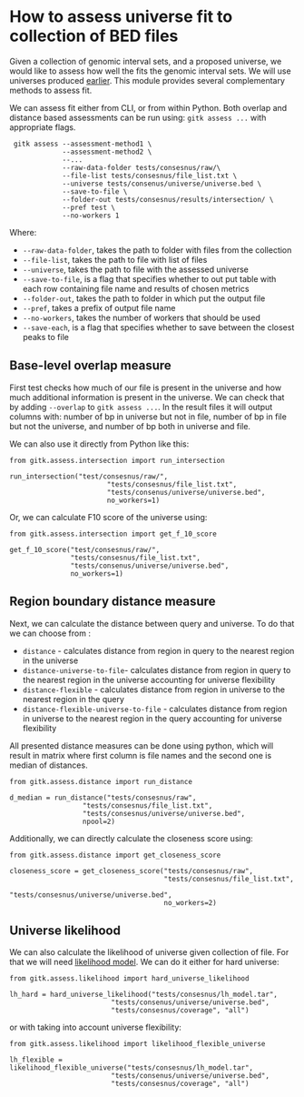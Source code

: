 # How to assess universe fit to collection of BED files

Given a collection of genomic interval sets, and a proposed universe, we would like to assess how well the fits the genomic interval sets.
We will use universes produced [earlier](consensus-peaks.md). This module provides several complementary methods to assess fit.


We can assess fit either from CLI, or from within Python. Both overlap and distance based assessments can be run using: `gitk assess ...` with appropriate flags.

```
 gitk assess --assessment-method1 \
             --assessment-method2 \
             --...
             --raw-data-folder tests/consesnus/raw/\
             --file-list tests/consesnus/file_list.txt \
             --universe tests/consenus/universe/universe.bed \
             --save-to-file \
             --folder-out tests/consesnus/results/intersection/ \
             --pref test \
             --no-workers 1
```
Where:

- ``--raw-data-folder``, takes the path to folder with files from the collection
- ``--file-list``, takes the path to file with list of files
- ``--universe``, takes the path to file with the assessed universe
- ``--save-to-file``,  is a flag that specifies whether to out put table with each row 
containing file name and results of chosen metrics
- ``--folder-out``, takes the path to folder in which put the output file
- ``--pref``, takes a prefix of output file name
- ``--no-workers``, takes the number of workers that should be used
- ``--save-each``, is a flag that specifies whether to save between the closest peaks to file

## Base-level overlap measure

First test checks how much of our file is present in the universe and how much additional information is present in the universe. We can check that by adding ```--overlap``` to ```gitk assess ...```. In the result files it will output columns with: number of bp in universe but not in file, number of bp in file but not the universe, and number of bp both in universe and file.

We can also use it directly from Python like this:

```
from gitk.assess.intersection import run_intersection

run_intersection("test/consesnus/raw/",
                        "tests/consesnus/file_list.txt",
                        "tests/consenus/universe/universe.bed",
                        no_workers=1)
```

Or, we can calculate F10 score of the universe using:

```
from gitk.assess.intersection import get_f_10_score

get_f_10_score("test/consesnus/raw/",
               "tests/consesnus/file_list.txt",
               "tests/consenus/universe/universe.bed",
               no_workers=1)
```

## Region boundary distance measure

Next, we can calculate the distance between query and universe. To do that we can choose from :
 - ```distance``` - calculates distance from region in query to the nearest region in the universe
 - ```distance-universe-to-file```- calculates distance from region in query to the nearest region in the universe accounting for universe flexibility
 - ```distance-flexible``` - calculates distance from region in universe to the nearest region in the query
 - ```distance-flexible-universe-to-file``` - calculates distance from region in universe to the nearest region in the query accounting for universe flexibility


All presented distance measures can be done using python, which will result in matrix where first column is file names and the second one is median of distances. 

```
from gitk.assess.distance import run_distance

d_median = run_distance("tests/consesnus/raw",
                  "tests/consesnus/file_list.txt",
                  "tests/consesnus/universe/universe.bed",
                  npool=2)
```
Additionally, we can directly calculate the closeness score using:

```
from gitk.assess.distance import get_closeness_score

closeness_score = get_closeness_score("tests/consesnus/raw",
                                      "tests/consesnus/file_list.txt",
                                      "tests/consesnus/universe/universe.bed",
                                      no_workers=2)
```


## Universe likelihood

We can also calculate the likelihood of universe given collection of file. For that we
will need [likelihood model](consensus-peaks.md#making-likelihood-model-). We can do it
either for hard universe:

```
from gitk.assess.likelihood import hard_universe_likelihood

lh_hard = hard_universe_likelihood("tests/consesnus/lh_model.tar",
                         "tests/consenus/universe/universe.bed",
                         "tests/consesnus/coverage", "all")
```

or with taking into account universe flexibility:

```
from gitk.assess.likelihood import likelihood_flexible_universe

lh_flexible = likelihood_flexible_universe("tests/consesnus/lh_model.tar",
                         "tests/consenus/universe/universe.bed",
                         "tests/consesnus/coverage", "all")
```